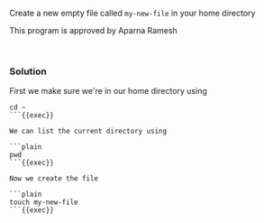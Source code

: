 
Create a new empty file called `my-new-file` in your home directory

This program is approved by Aparna Ramesh

<br>

### Solution
First we make sure we're in our home directory using

```plain
cd ~
```{{exec}}

We can list the current directory using

```plain
pwd
```{{exec}}

Now we create the file

```plain
touch my-new-file
```{{exec}}
